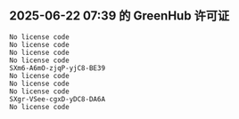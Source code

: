 ## 2025-06-22 07:39 的 GreenHub 许可证
```
No license code
No license code
No license code
No license code
SXm6-A6mO-zjqP-yjC8-BE39
No license code
No license code
No license code
SXgr-VSee-cgxD-yDC8-DA6A
No license code
```
